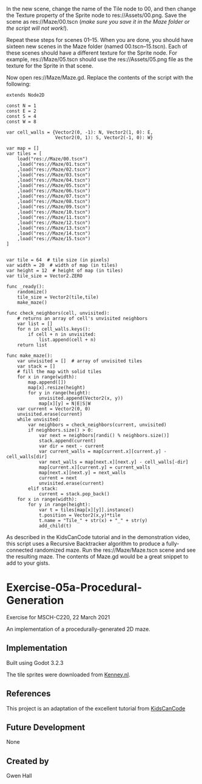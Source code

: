 In the new scene, change the name of the Tile node to 00, and then change the Texture property of the Sprite node to res://Assets/00.png. Save the scene as res://Maze/00.tscn (*make sure you save it in the Maze folder or the script will not work!*).

Repeat these steps for scenes 01–15. When you are done, you should have sixteen new scenes in the Maze folder (named 00.tscn–15.tscn). Each of these scenes should have a different texture for the Sprite node. For example, res://Maze/05.tscn should use the res://Assets/05.png file as the texture for the Sprite in that scene.

Now open res://Maze/Maze.gd. Replace the contents of the script with the following:
```
extends Node2D

const N = 1
const E = 2
const S = 4
const W = 8

var cell_walls = {Vector2(0, -1): N, Vector2(1, 0): E, 
				  Vector2(0, 1): S, Vector2(-1, 0): W}

var map = []
var tiles = [
	load("res://Maze/00.tscn")
	,load("res://Maze/01.tscn")
	,load("res://Maze/02.tscn")
	,load("res://Maze/03.tscn")
	,load("res://Maze/04.tscn")
	,load("res://Maze/05.tscn")
	,load("res://Maze/06.tscn")
	,load("res://Maze/07.tscn")
	,load("res://Maze/08.tscn")
	,load("res://Maze/09.tscn")
	,load("res://Maze/10.tscn")
	,load("res://Maze/11.tscn")
	,load("res://Maze/12.tscn")
	,load("res://Maze/13.tscn")
	,load("res://Maze/14.tscn")
	,load("res://Maze/15.tscn")
]


var tile = 64  # tile size (in pixels)
var width = 20  # width of map (in tiles)
var height = 12  # height of map (in tiles)
var tile_size = Vector2.ZERO

func _ready():
	randomize()
	tile_size = Vector2(tile,tile)
	make_maze()
	
func check_neighbors(cell, unvisited):
	# returns an array of cell's unvisited neighbors
	var list = []
	for n in cell_walls.keys():
		if cell + n in unvisited:
			list.append(cell + n)
	return list
	
func make_maze():
	var unvisited = []  # array of unvisited tiles
	var stack = []
	# fill the map with solid tiles
	for x in range(width):
		map.append([])
		map[x].resize(height)
		for y in range(height):
			unvisited.append(Vector2(x, y))
			map[x][y] = N|E|S|W
	var current = Vector2(0, 0)
	unvisited.erase(current)
	while unvisited:
		var neighbors = check_neighbors(current, unvisited)
		if neighbors.size() > 0:
			var next = neighbors[randi() % neighbors.size()]
			stack.append(current)
			var dir = next - current
			var current_walls = map[current.x][current.y] - cell_walls[dir]
			var next_walls = map[next.x][next.y] - cell_walls[-dir]
			map[current.x][current.y] = current_walls
			map[next.x][next.y] = next_walls
			current = next
			unvisited.erase(current)
		elif stack:
			current = stack.pop_back()
	for x in range(width):
		for y in range(height):
			var t = tiles[map[x][y]].instance()
			t.position = Vector2(x,y)*tile
			t.name = "Tile_" + str(x) + "_" + str(y)
			add_child(t)
```

As described in the KidsCanCode tutorial and in the demonstration video, this script uses a Recursive Backtracker algorithm to produce a fully-connected randomized maze. Run the res://Maze/Maze.tscn scene and see the resulting maze. The contents of Maze.gd would be a great snippet to add to your gists.

# Exercise-05a-Procedural-Generation
Exercise for MSCH-C220, 22 March 2021

An implementation of a procedurally-generated 2D maze.

## Implementation
Built using Godot 3.2.3

The tile sprites were downloaded from [Kenney.nl](https://kenney.nl/assets/road-textures).

## References
This project is an adaptation of the excellent tutorial from [KidsCanCode](https://kidscancode.org/blog/2018/08/godot3_procgen1/)

## Future Development
None

## Created by 
Gwen Hall
